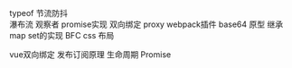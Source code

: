 typeof 
节流防抖  
瀑布流
观察者
promise实现
双向绑定 proxy
webpack插件 base64
原型 继承
map set的实现
BFC
css 布局

vue双向绑定 发布订阅原理
生命周期
Promise


